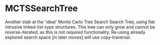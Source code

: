
# MCTSSearchTree

Another stab at the 'ideal' Monte Carlo Tree Search Search Tree, using flat intrusive linked-list-type structures. This tree can only grow and cannot be reverse-iterated, as this is not required functionality. Re-using already explored search space [in later moves] will use copy-traversal.
